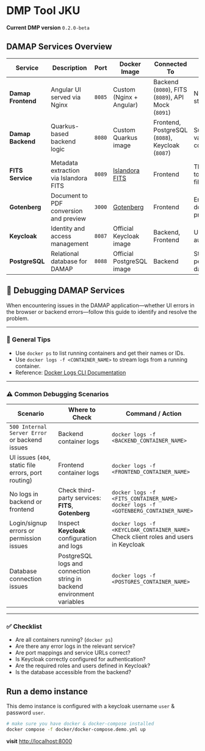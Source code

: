 # DMP Tool JKU

**Current DMP version** `0.2.0-beta`

## DAMAP Services Overview

| **Service**       | **Description**                                                                 | **Port**        | **Docker Image**                             | **Connected To**                                               | **Notes**                                                                                  |
|-------------------|----------------------------------------------------------------------------------|------------------|-----------------------------------------------|----------------------------------------------------------------|---------------------------------------------------------------------------------------------|
| **Damap Frontend**| Angular UI served via Nginx                                                      | `8085`           | Custom (Nginx + Angular)                      | Backend (`8080`), FITS (`8089`), API Mock (`8091`)            | No HTTPS, static UI files                                                                  |
| **Damap Backend** | Quarkus-based backend logic                                                      | `8080`           | Custom Quarkus image                          | Frontend, PostgreSQL (`8088`), Keycloak (`8087`)              | Supports env vars for config                                                               |
| **FITS Service**  | Metadata extraction via Islandora FITS                                           | `8089`           | [Islandora FITS](https://github.com/Islandora/islandora_fits) | Frontend                                                        | Third-party tool used for file metadata                                                    |
| **Gotenberg**     | Document to PDF conversion and preview                                           | `3000`           | [Gotenberg](https://gotenberg.dev/)           | Frontend                                                        | Enables document previews                                                                  |
| **Keycloak**      | Identity and access management                                                   | `8087`           | Official Keycloak image                       | Backend, Frontend                                               | Used for authentication                                                                    |
| **PostgreSQL**    | Relational database for DAMAP                                                    | `8088`           | Official PostgreSQL image                     | Backend                                                         | Stores persistent data                                                                     |

## 🐞 Debugging DAMAP Services

When encountering issues in the DAMAP application—whether UI errors in the browser or backend errors—follow this guide to identify and resolve the problem.

---

### 🔧 General Tips
- Use `docker ps` to list running containers and get their names or IDs.
- Use `docker logs -f <CONTAINER_NAME>` to stream logs from a running container.
- Reference: [Docker Logs CLI Documentation](https://docs.docker.com/reference/cli/docker/container/logs/)

---

### ⚠️ Common Debugging Scenarios

| **Scenario**                              | **Where to Check**                                                                                          | **Command / Action**                                                             |
|-------------------------------------------|--------------------------------------------------------------------------------------------------------------|----------------------------------------------------------------------------------|
| `500 Internal Server Error` or backend issues | Backend container logs                                                                                        | `docker logs -f <BACKEND_CONTAINER_NAME>`                                       |
| UI issues (`404`, static file errors, port routing) | Frontend container logs                                                                                       | `docker logs -f <FRONTEND_CONTAINER_NAME>`                                      |
| No logs in backend or frontend            | Check third-party services: **FITS**, **Gotenberg**                                                           | `docker logs -f <FITS_CONTAINER_NAME>`<br>`docker logs -f <GOTENBERG_CONTAINER_NAME>` |
| Login/signup errors or permission issues  | Inspect **Keycloak** configuration and logs                                                                  | `docker logs -f <KEYCLOAK_CONTAINER_NAME>`<br>Check client roles and users in Keycloak |
| Database connection issues                | PostgreSQL logs and connection string in backend environment variables                                       | `docker logs -f <POSTGRES_CONTAINER_NAME>`                                      |

---

### ✅ Checklist

- Are all containers running? (`docker ps`)
- Are there any error logs in the relevant service?
- Are port mappings and service URLs correct?
- Is Keycloak correctly configured for authentication?
- Are the required roles and users defined in Keycloak?
- Is the database accessible from the backend?

## Run a demo instance
This demo instance is configured with a keycloak username `user` & password `user`.

```bash
# make sure you have docker & docker-compose installed
docker compose -f docker/docker-compose.demo.yml up
```

**visit** [http://localhost:8000](http://localhost:8000)   



